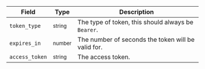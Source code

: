 | Field          | Type                  | Description                                        |
| -------------- | --------------------- | -------------------------------------------------- |
| `token_type`   | <small>string</small> | The type of token, this should always be `Bearer`. |
| `expires_in`   | <small>number</small> | The number of seconds the token will be valid for. |
| `access_token` | <small>string</small> | The access token.                                  |